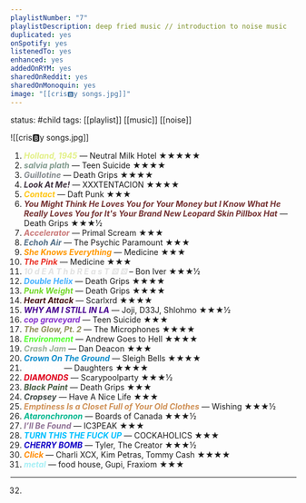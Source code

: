 ```yaml
---
playlistNumber: "7"
playlistDescription: deep fried music // introduction to noise music
duplicated: yes
onSpotify: yes
listenedTo: yes
enhanced: yes
addedOnRYM: yes
sharedOnReddit: yes
sharedOnMonoquin: yes
image: "[[cris🅱️y songs.jpg]]"
---
```

status: #child 
tags: [[playlist]] [[music]] [[noise]] 

![[cris🅱️y songs.jpg]]

1. <b><i><span style="color:#E2F086">Holland, 1945</span></b></i> — Neutral Milk Hotel ★★★★★
2. <b><i><span style="color:#809A8D">salvia plath</span></b></i> — Teen Suicide ★★★★
3. <b><i><span style="color:#83888C">Guillotine</span></b></i> — Death Grips ★★★★
4. <b><i><span style="color:#3C2F3D">Look At Me!</span></b></i> — XXXTENTACION ★★★★
5. <b><i><span style="color:#FFC616">Contact</span></b></i> — Daft Punk ★★★
6. <b><i><span style="color:#743232">You Might Think He Loves You for Your Money but I Know What He Really Loves You for It's Your Brand New Leopard Skin Pillbox Hat</span></b></i> — Death Grips ★★★½
7. <b><i><span style="color:#C97676">Accelerator</span></b></i> — Primal Scream ★★★
8. <b><i><span style="color:#516D86">Echoh Air</span></b></i> — The Psychic Paramount ★★★
9. <b><i><span style="color:#FF9700">She Knows Everything</span></b></i> — Medicine ★★★
10. <b><i><span style="color:#EA3026">The Pink</span></b></i> — Medicine ★★★
11. <b><i><span style="color:#E1E1E1">10 d E A T h b R E a s T ⚄ ⚄</span></b></i> – Bon Iver ★★★½
12. <b><i><span style="color:#44B0FF">Double Helix</span></b></i> — Death Grips ★★★★
13. <b><i><span style="color:#72D828">Punk Weight</span></b></i> — Death Grips ★★★★
14. <b><i><span style="color:#451212">Heart Attack</span></b></i> — Scarlxrd ★★★★
15. <b><i><span style="color:#45038F">WHY AM I STILL IN LA</span></b></i> — Joji, D33J, Shlohmo ★★★½ 
16. <b><i><span style="color:#8733CD">cop graveyard</span></b></i> — Teen Suicide ★★★
17. <b><i><span style="color:#919059">The Glow, Pt. 2</span></b></i> — The Microphones ★★★★
18. <b><i><span style="color:#53FF2E">Environment</span></b></i> — Andrew Goes to Hell ★★★★
19. <b><i><span style="color:#9AAF96">Crash Jam</span></b></i> — Dan Deacon ★★★
20. <b><i><span style="color:#0E8DCB">Crown On The Ground</span></b></i> — Sleigh Bells ★★★★
21. <b><i><span style="color:#FFFFFF">City Song</span></b></i> — Daughters ★★★★
22. <b><i><span style="color:#DF001A">DIAMONDS</span></b></i> — Scarypoolparty ★★★½
23. <b><i><span style="color:#445B40">Black Paint</span></b></i> — Death Grips ★★★
24. <b><i><span style="color:#3D4844">Cropsey</span></b></i> — Have A Nice Life ★★★
25. <b><i><span style="color:#CF9055">Emptiness Is a Closet Full of Your Old Clothes</span></b></i> — Wishing ★★★½
26. <b><i><span style="color:#03B78E">Ataronchronon</span></b></i> — Boards of Canada ★★★½
27. <b><i><span style="color:#8E7094">I’ll Be Found</span></b></i> — IC3PEAK ★★★
28. <b><i><span style="color:#00BFFF">TURN THIS THE FUCK UP</span></b></i> — COCKAHOLICS ★★★
29. <b><i><span style="color:#1000C6">CHERRY BOMB</span></b></i> — Tyler, The Creator ★★★½
30. <b><i><span style="color:#FF8900">Click</span></b></i> — Charli XCX, Kim Petras, Tommy Cash ★★★★ 
31. <b><i><span style="color:#A5EFF5">metal</span></b></i> — food house, Gupi, Fraxiom ★★★
---
32. 